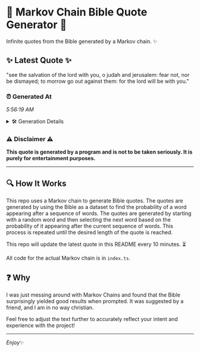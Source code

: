# 📖 Markov Chain Bible Quote Generator 📖

Infinite quotes from the Bible generated by a Markov chain. ✨

## ✨ Latest Quote ✨
"see the salvation of the lord with you, o judah and jerusalem: fear not, nor be dismayed; to morrow go out against them: for the lord will be with you."

### ⏰ Generated At
*5:56:19 AM*

<details>
    <summary>🛠️ Generation Details</summary>
    <p>
        <strong>🌱 Seed:</strong> see<br>
        <strong>🔄 Iterations:</strong> 29<br>
        <strong>📜 Context History:</strong><br>[ see ]: the<br>[ see, the ]: salvation<br>[ see, the, salvation ]: of<br>[ see, the, salvation, of ]: the<br>[ see, the, salvation, of, the ]: lord<br>[ see, the, salvation, of, the, lord ]: with<br>[ the, salvation, of, the, lord, with ]: you,<br>[ salvation, of, the, lord, with, you, ]: o<br>[ of, the, lord, with, you,, o ]: judah<br>[ the, lord, with, you,, o, judah ]: and<br>[ lord, with, you,, o, judah, and ]: jerusalem:<br>[ with, you,, o, judah, and, jerusalem: ]: fear<br>[ you,, o, judah, and, jerusalem:, fear ]: not,<br>[ o, judah, and, jerusalem:, fear, not, ]: nor<br>[ judah, and, jerusalem:, fear, not,, nor ]: be<br>[ and, jerusalem:, fear, not,, nor, be ]: dismayed;<br>[ jerusalem:, fear, not,, nor, be, dismayed; ]: to<br>[ fear, not,, nor, be, dismayed;, to ]: morrow<br>[ not,, nor, be, dismayed;, to, morrow ]: go<br>[ nor, be, dismayed;, to, morrow, go ]: out<br>[ be, dismayed;, to, morrow, go, out ]: against<br>[ dismayed;, to, morrow, go, out, against ]: them:<br>[ to, morrow, go, out, against, them: ]: for<br>[ morrow, go, out, against, them:, for ]: the<br>[ go, out, against, them:, for, the ]: lord<br>[ out, against, them:, for, the, lord ]: will<br>[ against, them:, for, the, lord, will ]: be<br>[ them:, for, the, lord, will, be ]: with<br>[ for, the, lord, will, be, with ]: you.<br>
    </p>
</details>

### ⚠️ Disclaimer ⚠️
**This quote is generated by a program and is not to be taken seriously. It is purely for entertainment purposes.**

---

## 🔍 How It Works

This repo uses a Markov chain to generate Bible quotes. The quotes are generated by using the Bible as a dataset to find the probability of a word appearing after a sequence of words. The quotes are generated by starting with a random word and then selecting the next word based on the probability of it appearing after the current sequence of words. This process is repeated until the desired length of the quote is reached.

This repo will update the latest quote in this README every 10 minutes. ⏳

All code for the actual Markov chain is in `index.ts`.

## ❓ Why

I was just messing around with Markov Chains and found that the Bible surprisingly yielded good results when prompted. 
It was suggested by a friend, and I am in no way christian.

Feel free to adjust the text further to accurately reflect your intent and experience with the project!

---

*Enjoy*✨
